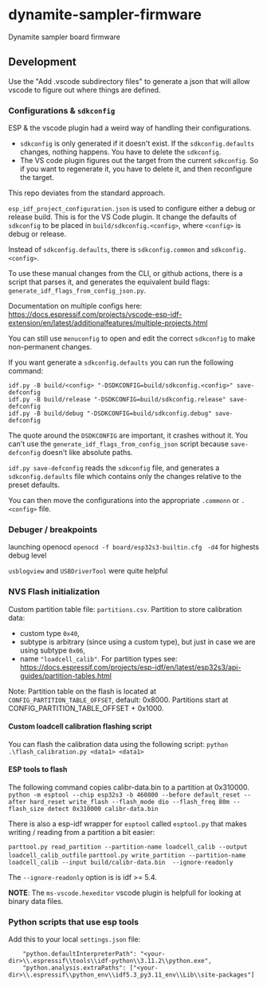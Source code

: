 # dynamite-sampler-firmware

Dynamite sampler board firmware

## Development

Use the "Add .vscode subdirectory files" to generate a json that will allow vscode to
figure out where things are defined.

### Configurations & `sdkconfig`

ESP & the vscode plugin had a weird way of handling their configurations.
- `sdkconfig` is only generated if it doesn't exist. If the `sdkconfig.defaults` changes, 
nothing happens. You have to delete the `sdkconfig`.
- The VS code plugin figures out the target from the current `sdkconfig`. So if you want 
to regenerate it, you have to delete it, and then reconfigure the target.

This repo deviates from the standard approach.

`esp_idf_project_configuration.json` is used to configure either a debug or release build.
This is for the VS Code plugin.
It change the defaults of `sdkconfig` to be placed in `build/sdkconfig.<config>`, 
where `<config>` is debug or release.

Instead of `sdkconfig.defaults`, there is `sdkconfig.common` and `sdkconfig.<config>`.

To use these manual changes from the CLI, or github actions, there is a script that parses it, 
and generates the equivalent build flags: `generate_idf_flags_from_config_json.py`.

Documentation on multiple configs here: https://docs.espressif.com/projects/vscode-esp-idf-extension/en/latest/additionalfeatures/multiple-projects.html

You can still use `menuconfig` to open and edit the correct `sdkconfig` to make non-permanent changes.

If you want generate a `sdkconfig.defaults` you can run the following command:

```
idf.py -B build/<config> "-DSDKCONFIG=build/sdkconfig.<config>" save-defconfig
idf.py -B build/release "-DSDKCONFIG=build/sdkconfig.release" save-defconfig
idf.py -B build/debug "-DSDKCONFIG=build/sdkconfig.debug" save-defconfig
```

The quote around the `DSDKCONFIG` are important, it crashes without it.
You can't use the `generate_idf_flags_from_config_json` script because `save-defconfig` 
doesn't like absolute paths.

`idf.py save-defconfig` reads the `sdkconfig` file, and generates a `sdkconfig.defaults` file
which contains only the changes relative to the preset defaults.

You can then move the configurations into the appropriate `.commonn` or `.<config>` file.

### Debuger / breakpoints

launching openocd `openocd -f board/esp32s3-builtin.cfg `
`-d4` for highests debug level

`usblogview` and `USBDriverTool` were quite helpful

### NVS Flash initialization

Custom partition table file: `partitions.csv`.
Partition to store calibration data:
- custom type `0x40`,
- subtype is arbitrary (since using a custom type), but just in case we are using subtype `0x06`,
- name `"loadcell_calib"`.
For partition types see: https://docs.espressif.com/projects/esp-idf/en/latest/esp32s3/api-guides/partition-tables.html

Note: Partition table on the flash is located at `CONFIG_PARTITION_TABLE_OFFSET`, default: 0x8000.
Partitions start at CONFIG_PARTITION_TABLE_OFFSET + 0x1000.

#### Custom loadcell calibration flashing script

You can flash the calibration data using the following script:
`python .\flash_calibration.py <data1> <data1>`

#### ESP tools to flash

The following command copies calibr-data.bin to a partition at 0x310000.
`python -m esptool --chip esp32s3 -b 460800 --before default_reset --after hard_reset write_flash --flash_mode dio --flash_freq 80m --flash_size detect 0x310000 calibr-data.bin`

There is also a esp-idf wrapper for `esptool` called `esptool.py` that makes writing / reading
from a partition a bit easier:

`parttool.py read_partition --partition-name loadcell_calib --output loadcell_calib_outfile`
`parttool.py write_partition --partition-name loadcell_calib --input build/calibr-data.bin  --ignore-readonly`

The `--ignore-readonly` option is is idf >= 5.4.

**NOTE**: The `ms-vscode.hexeditor` vscode plugin is helpfull for looking at binary data files.

### Python scripts that use esp tools

Add this to your local `settings.json` file:
```
    "python.defaultInterpreterPath": "<your-dir>\\.espressif\\tools\\idf-python\\3.11.2\\python.exe",
    "python.analysis.extraPaths": ["<your-dir>\\.espressif\\python_env\\idf5.3_py3.11_env\\Lib\\site-packages"]
```
